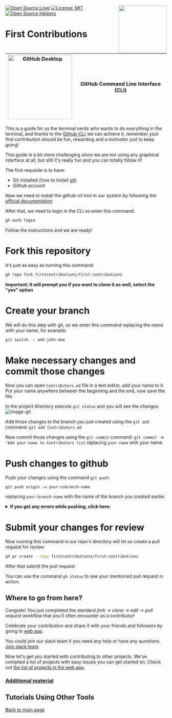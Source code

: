 [![Open Source Love](https://badges.frapsoft.com/os/v1/open-source.svg?v=103)](https://github.com/ellerbrock/open-source-badges/)
[<img align="right" width="150" src="https://firstcontributions.github.io/assets/gui-tool-tutorials/github-desktop-tutorial/join-slack-team.png">](https://join.slack.com/t/firstcontributors/shared_invite/enQtNjkxNzQwNzA2MTMwLTVhMWJjNjg2ODRlNWZhNjIzYjgwNDIyZWYwZjhjYTQ4OTBjMWM0MmFhZDUxNzBiYzczMGNiYzcxNjkzZDZlMDM)
[![License: MIT](https://img.shields.io/badge/License-MIT-green.svg)](https://opensource.org/licenses/MIT)
[![Open Source Helpers](https://www.codetriage.com/roshanjossey/first-contributions/badges/users.svg)](https://www.codetriage.com/roshanjossey/first-contributions)

# First Contributions

| <img alt="GitHub Desktop" src="https://cdn.icon-icons.com/icons2/2157/PNG/512/github_git_hub_logo_icon_132878.png" width="200"> | GitHub Command Line Interface (CLI) |
| ------------------------------------------------------------------------------------------------------------------------------- | ----------------------------------- |

This is a guide for us the terminal nerds who wants to do everything in the terminal, and thanks to the [Github-CLI](https://cli.github.com/) we can achieve it, remember your first contribution should be fun, rewarding and a motivator just to keep going!

This guide is a bit more challenging since we are not using any graphical interface at all, but still it's really fun and you can totally follow it!

The first requisite is to have:

- Git installed (how to install [git](https://git-scm.com/downloads))
- Github account

Now we need to install the github-cli tool in our system by following the [official documentation](https://github.com/cli/cli#installation)

After that, we need to login in the CLI so enter this command:

```bash
gh auth login
```

Follow the instructions and we are ready!

# Fork this repository

It's just as easy as running this command:

```bash
gh repo fork firstcontributions/first-contributions
```

**Important: It will prompt you if you want to clone it as well, select the "yes" option**

# Create your branch

We will do this step with git, so we enter this command replacing the name with your name, for example:

```bash
git switch -c add-john-doe
```

# Make necessary changes and commit those changes

Now you can open `Contributors.md` file in a text editor, add your name to it. Put your name anywhere between the beginning and the end, now save the file.

In the project directory execute `git status` and you will see the changes.
![image-git](https://camo.githubusercontent.com/a35c4722d7aab337eefc655d1488f7b4dc038508e6adaf5e88e2e052a976f010/68747470733a2f2f6669727374636f6e747269627574696f6e732e6769746875622e696f2f6173736574732f526561646d652f6769742d7374617475732e706e67)

Add those changes to the branch you just created using the `git add` command:
`git add Contributors.md`

Now commit those changes using the `git commit` command:
`git commit -m "Add your-name to Contributors list`
replacing `your-name` with your name.

# Push changes to github

Push your changes using the command `git push`:

```
git push origin -u your-ssbranch-name
```

replacing `your-branch-name` with the name of the branch you created earlier.

<details>
<summary> <strong>If you get any errors while pushing, click here:</strong> </summary>

- ### Authentication Error
     <pre>remote: Support for password authentication was removed on August 13, 2021. Please use a personal access token instead.
  remote: Please see https://github.blog/2020-12-15-token-authentication-requirements-for-git-operations/ for more information.
  fatal: Authentication failed for 'https://github.com/<your-username>/first-contributions.git/'</pre>
  Go to [GitHub's tutorial](https://docs.github.com/en/authentication/connecting-to-github-with-ssh/adding-a-new-ssh-key-to-your-github-account) on generating and configuring an SSH key to your account.

</details>

# Submit your changes for review

Now running this command in our repo's directory will let us create a pull request for review:

```bash
gh pr create --repo firstcontributions/first-contributions
```

After that submit the pull request.

You can use the command `gh status` to see your mentioned pull request in action.

## Where to go from here?

Congrats! You just completed the standard _fork -> clone -> edit -> pull request_ workflow that you'll often encounter as a contributor!

Celebrate your contribution and share it with your friends and followers by going to [web app](https://firstcontributions.github.io/#social-share).

You could join our slack team if you need any help or have any questions. [Join slack team](https://join.slack.com/t/firstcontributors/shared_invite/zt-vchl8cde-S0KstI_jyCcGEEj7rSTQiA).

Now let's get you started with contributing to other projects. We've compiled a list of projects with easy issues you can get started on. Check out [the list of projects in the web app](https://firstcontributions.github.io/#project-list).

### [Additional material](additional-material/git_workflow_scenarios/additional-material.md)

## Tutorials Using Other Tools

[Back to main page](https://github.com/firstcontributions/first-contributions#tutorials-using-other-tools)
